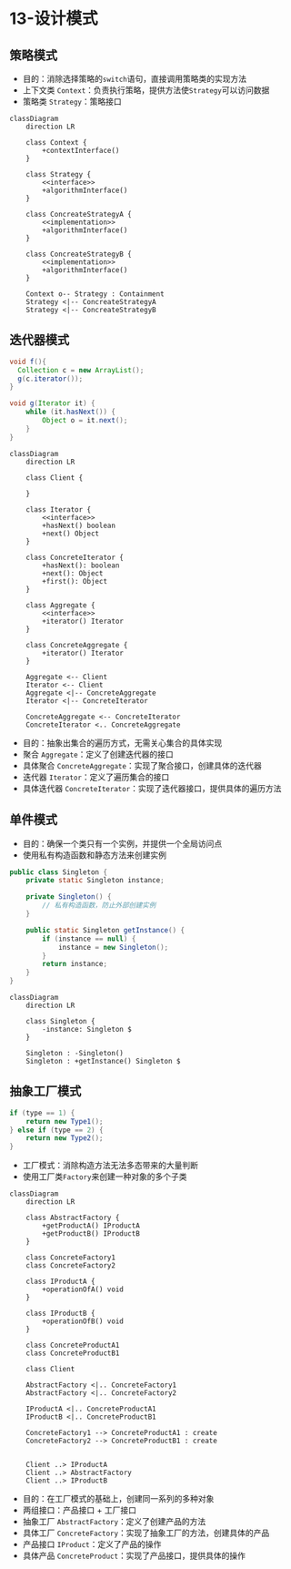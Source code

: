# 13-设计模式

## 策略模式

* 目的：消除选择策略的`switch`语句，直接调用策略类的实现方法
* 上下文类 `Context`：负责执行策略，提供方法使`Strategy`可以访问数据
* 策略类 `Strategy`：策略接口

```mermaid
classDiagram
    direction LR

    class Context {
        +contextInterface()
    }

    class Strategy {
        <<interface>>
        +algorithmInterface()
    }

    class ConcreateStrategyA {
        <<implementation>>
        +algorithmInterface()
    }

    class ConcreateStrategyB {
        <<implementation>>
        +algorithmInterface()
    }

    Context o-- Strategy : Containment
    Strategy <|-- ConcreateStrategyA
    Strategy <|-- ConcreateStrategyB
```

## 迭代器模式

```java
void f(){
  Collection c = new ArrayList();
  g(c.iterator());
}

void g(Iterator it) {
    while (it.hasNext()) {
        Object o = it.next();
    }
}
```

```mermaid
classDiagram
    direction LR
    
    class Client {
    
    }
    
    class Iterator {
        <<interface>>
        +hasNext() boolean
        +next() Object
    }

    class ConcreteIterator {
        +hasNext(): boolean
        +next(): Object
        +first(): Object
    }

    class Aggregate {
        <<interface>>
        +iterator() Iterator
    }

    class ConcreteAggregate {
        +iterator() Iterator
    }

    Aggregate <-- Client
    Iterator <-- Client
    Aggregate <|-- ConcreteAggregate
    Iterator <|-- ConcreteIterator

    ConcreteAggregate <-- ConcreteIterator
    ConcreteIterator <.. ConcreteAggregate
```

* 目的：抽象出集合的遍历方式，无需关心集合的具体实现
* 聚合 `Aggregate`：定义了创建迭代器的接口
* 具体聚合 `ConcreteAggregate`：实现了聚合接口，创建具体的迭代器
* 迭代器 `Iterator`：定义了遍历集合的接口
* 具体迭代器 `ConcreteIterator`：实现了迭代器接口，提供具体的遍历方法

## 单件模式

* 目的：确保一个类只有一个实例，并提供一个全局访问点
* 使用私有构造函数和静态方法来创建实例

```java
public class Singleton {
    private static Singleton instance;

    private Singleton() {
        // 私有构造函数，防止外部创建实例
    }

    public static Singleton getInstance() {
        if (instance == null) {
            instance = new Singleton();
        }
        return instance;
    }
}
```

```mermaid
classDiagram
    direction LR

    class Singleton {
        -instance: Singleton $
    }

    Singleton : -Singleton()
    Singleton : +getInstance() Singleton $
```

## 抽象工厂模式

```java
if (type == 1) {
    return new Type1();
} else if (type == 2) {
    return new Type2();
}
```

* 工厂模式：消除构造方法无法多态带来的大量判断
* 使用工厂类`Factory`来创建一种对象的多个子类

```mermaid
classDiagram
    direction LR

    class AbstractFactory {
        +getProductA() IProductA
        +getProductB() IProductB
    }

    class ConcreteFactory1
    class ConcreteFactory2

    class IProductA {
        +operationOfA() void
    }

    class IProductB {
        +operationOfB() void
    }

    class ConcreteProductA1
    class ConcreteProductB1

    class Client

    AbstractFactory <|.. ConcreteFactory1
    AbstractFactory <|.. ConcreteFactory2

    IProductA <|.. ConcreteProductA1
    IProductB <|.. ConcreteProductB1

    ConcreteFactory1 --> ConcreteProductA1 : create
    ConcreteFactory2 --> ConcreteProductB1 : create


    Client ..> IProductA
    Client ..> AbstractFactory
    Client ..> IProductB
```

* 目的：在工厂模式的基础上，创建同一系列的多种对象
* 两组接口：产品接口 + 工厂接口
* 抽象工厂 `AbstractFactory`：定义了创建产品的方法
* 具体工厂 `ConcreteFactory`：实现了抽象工厂的方法，创建具体的产品
* 产品接口 `IProduct`：定义了产品的操作
* 具体产品 `ConcreteProduct`：实现了产品接口，提供具体的操作
